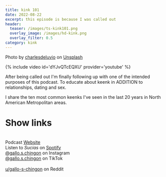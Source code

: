 ```yaml
---
title: kink 101
date: 2022-08-22
excerpt: this episode is because I was called out
header:
  teaser: /images/ts-kink101.png
  overlay_image: /images/hd-kink.png
  overlay_filter: 0.5
category: kink
---
```

Photo by <a href="https://unsplash.com/@charlesdeluvio?utm_source=unsplash&utm_medium=referral&utm_content=creditCopyText">charlesdeluvio</a> on <a href="https://unsplash.com/s/photos/bondage?utm_source=unsplash&utm_medium=referral&utm_content=creditCopyText">Unsplash</a>

{% include video id='dYJvQTcEQXU' provider='youtube' %}

After being called out I'm finally following up with one of the intended purposes of this podcast. To educate about keenk in ADDITION to relationships, dating and sex.

I share the ten most common keenks I've seen in the last 20 years in North American Metropolitan areas.

# Show links

<br> Podcast [Website](https://sucias.xyz)  <a href='https://sucias.xyz'><i class='fas fa-link'></i></a>
<br> Listen to *Sucias* on [Spotify](https://open.spotify.com/show/3XjoipCU3QzeIaQAAQpBdW)  <a href='https://open.spotify.com/show/3XjoipCU3QzeIaQAAQpBdW'><i class='fab fa-spotify'></i></a>
<br> [@gallo.s.chingon](https://instagram.com/gallo.s.chingon) on Instagram  <a href='https://www.instagram.com/gallo.s.chingon'><i class='fa-brands fa-instagram-square'></i></a>
<br> [@gallo.s.chingon](https://www.tiktok.com/@gallo.s.chingon) on TikTok <a href='https://www.tiktok.com/@gallo.s.chingon'><i class='fa-brands fa-tiktok'></i><br>
<br> [u/gallo-s-chingon](https://reddit.com/u/gallo-s-chingon/submitted) on Reddit <a href='https://reddit.com/u/gallo-s-chingon/submitted'><i class='fab fa-reddit'></i></a>
